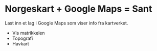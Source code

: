 # Norgeskart + Google Maps = Sant

Last inn et lag i Google Maps som viser info fra kartverket. 

  - Vis matrikkelen
  - Topografi
  - Havkart

